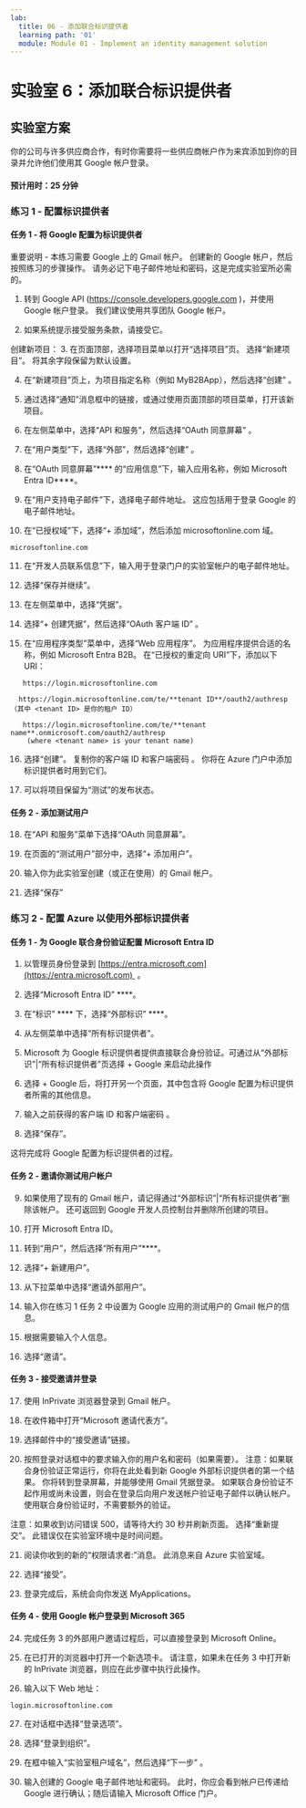 ```yaml
---
lab:
  title: 06 - 添加联合标识提供者
  learning path: '01'
  module: Module 01 - Implement an identity management solution
---
```


# 实验室 6：添加联合标识提供者

## 实验室方案

你的公司与许多供应商合作，有时你需要将一些供应商帐户作为来宾添加到你的目录并允许他们使用其 Google 帐户登录。

#### 预计用时：25 分钟

### 练习 1 - 配置标识提供者

#### 任务 1 - 将 Google 配置为标识提供者

重要说明 - 本练习需要 Google 上的 Gmail 帐户。 创建新的 Google 帐户，然后按照练习的步骤操作。  请务必记下电子邮件地址和密码，这是完成实验室所必需的。

1. 转到 Google API (https://console.developers.google.com )，并使用 Google 帐户登录。 我们建议使用共享团队 Google 帐户。

2. 如果系统提示接受服务条款，请接受它。

创建新项目：
3. 在页面顶部，选择项目菜单以打开“选择项目”页。 选择“新建项目”。  将其余字段保留为默认设置。

4. 在“新建项目”页上，为项目指定名称（例如 MyB2BApp），然后选择“创建” 。

5. 通过选择“通知”消息框中的链接，或通过使用页面顶部的项目菜单，打开该新项目。

6. 在左侧菜单中，选择“API 和服务”，然后选择“OAuth 同意屏幕” 。

7. 在“用户类型”下，选择“外部”，然后选择“创建” 。

8. 在“OAuth 同意屏幕”**** 的“应用信息”下，输入应用名称，例如 Microsoft Entra ID****。

9. 在“用户支持电子邮件”下，选择电子邮件地址。 这应包括用于登录 Google 的电子邮件地址。

10. 在“已授权域”下，选择“+ 添加域”，然后添加 microsoftonline.com 域。

   ```
   microsoftonline.com
   ```

11. 在“开发人员联系信息”下，输入用于登录门户的实验室帐户的电子邮件地址。

12. 选择“保存并继续”。

13. 在左侧菜单中，选择“凭据”。

14. 选择“+ 创建凭据”，然后选择“OAuth 客户端 ID” 。

15. 在“应用程序类型”菜单中，选择“Web 应用程序”。 为应用程序提供合适的名称，例如 Microsoft Entra B2B。 在“已授权的重定向 URI”下，添加以下 URI：

   ```
      https://login.microsoftonline.com
   ```
      https://login.microsoftonline.com/te/**tenant ID**/oauth2/authresp    （其中 <tenant ID> 是你的租户 ID）
   ```
      https://login.microsoftonline.com/te/**tenant name**.onmicrosoft.com/oauth2/authresp
       (where <tenant name> is your tenant name)
   ```

16. 选择“创建”。 复制你的客户端 ID 和客户端密码 。 你将在 Azure 门户中添加标识提供者时用到它们。

17. 可以将项目保留为“测试”的发布状态。

#### 任务 2 - 添加测试用户
18. 在“API 和服务”菜单下选择“OAuth 同意屏幕”。

19. 在页面的“测试用户”部分中，选择“+ 添加用户”。

20. 输入你为此实验室创建（或正在使用）的 Gmail 帐户。

21. 选择“保存”


### 练习 2 - 配置 Azure 以使用外部标识提供者

#### 任务 1 - 为 Google 联合身份验证配置 Microsoft Entra ID
1. 以管理员身份登录到 [https://entra.microsoft.com](https://entra.microsoft.com)  。

2. 选择“Microsoft Entra ID” ****。

3. 在“标识” **** 下，选择“外部标识” ****。

4. 从左侧菜单中选择“所有标识提供者”。

5. Microsoft 为 Google 标识提供者提供直接联合身份验证。可通过从“外部标识”|“所有标识提供者”页选择 + Google 来启动此操作
 
6. 选择 + Google 后，将打开另一个页面，其中包含将 Google 配置为标识提供者所需的其他信息。  

7. 输入之前获得的客户端 ID 和客户端密码 。

8. 选择“保存”。

这将完成将 Google 配置为标识提供者的过程。

#### 任务 2 - 邀请你测试用户帐户
9. 如果使用了现有的 Gmail 帐户，请记得通过“外部标识”|“所有标识提供者”删除该帐户。 还可返回到 Google 开发人员控制台并删除所创建的项目。

10. 打开 Microsoft Entra ID。

11. 转到“用户”，然后选择“所有用户”****。

12. 选择“+ 新建用户”。

13. 从下拉菜单中选择“邀请外部用户”。

14. 输入你在练习 1 任务 2 中设置为 Google 应用的测试用户的 Gmail 帐户的信息。

15. 根据需要输入个人信息。

16. 选择“邀请”。

#### 任务 3 - 接受邀请并登录
17. 使用 InPrivate 浏览器登录到 Gmail 帐户。

18. 在收件箱中打开“Microsoft 邀请代表方”。

19. 选择邮件中的“接受邀请”链接。

20. 按照登录对话框中的要求输入你的用户名和密码（如果需要）。
   注意：如果联合身份验证正常运行，你将在此处看到新 Google 外部标识提供者的第一个结果。  你将转到登录屏幕，并能够使用 Gmail 凭据登录。  如果联合身份验证不起作用或尚未设置，则会在登录后向用户发送帐户验证电子邮件以确认帐户。  使用联合身份验证时，不需要额外的验证。

   注意：如果收到访问错误 500，请等待大约 30 秒并刷新页面。  选择“重新提交”。  此错误仅在实验室环境中是时间问题。

21. 阅读你收到的新的“权限请求者:”消息。  此消息来自 Azure 实验室域。

22. 选择“接受”。

23. 登录完成后，系统会向你发送 MyApplications。

#### 任务 4 - 使用 Google 帐户登录到 Microsoft 365
24. 完成任务 3 的外部用户邀请过程后，可以直接登录到 Microsoft Online。

25. 在已打开的浏览器中打开一个新选项卡。
   请注意，如果未在任务 3 中打开新的 InPrivate 浏览器，则应在此步骤中执行此操作。

26. 输入以下 Web 地址：

   ```
   login.microsoftonline.com
   ```

27. 在对话框中选择“登录选项”。
 
28. 选择“登录到组织”。

29. 在框中输入“实验室租户域名”，然后选择“下一步” 。

30. 输入创建的 Google 电子邮件地址和密码。
此时，你应会看到帐户已传递给 Google 进行确认；随后请输入 Microsoft Office 门户。
